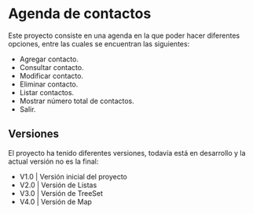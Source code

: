 # Agenda de contactos

Este proyecto consiste en una agenda en la que poder hacer diferentes opciones, entre las cuales se encuentran las siguientes:
  - Agregar contacto.
  - Consultar contacto.
  - Modificar contacto.
  - Eliminar contacto.
  - Listar contactos.
  - Mostrar número total de contactos.
  - Salir.

## Versiones
El proyecto ha tenido diferentes versiones, todavía está en desarrollo y la actual versión no es la final:

  - V1.0 | Versión inicial del proyecto
  - V2.0 | Versión de Listas
  - V3.0 | Versión de TreeSet
  - V4.0 | Versión de Map
